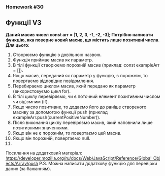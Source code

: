 ### Homework #30
## Функції V3
**Даний масив чисел const arr = [1, 2, 3, -1, -2, -3];
Потрібно написати функцію, яка поверне новий масив, що містить лише позитивні числа. Для цього:**

1. Створюємо функцію з довільною назвою.
2. Функція приймає масив як параметр.
3. В тілі функції створюємо порожній масив (приклад: const exampleArr = []).
4. Якщо масив, переданий як параметр у функцію, є порожнім, то повертаємо відповідне повідомлення.
5. Перебираємо циклом масив, який передано як параметр (використовуємо цикл for).
6. В тілі циклу перевіряємо, чи є поточний елемент позитивним числом чи від'ємним (if).
7. Якщо число позитивне, то додаємо його до раніше створеного масиву за допомогою функції push (приклад exampleArr.push(currentPositiveNumber)).
8. Після виконання циклу перевіряємо масив, який наповнили лише позитивними значеннями.
9. Якщо він не є порожнім, то повертаємо цей масив.
10. Якщо він порожній, повертаємо null.
11. 
Посилання на додатковий матеріал:
https://developer.mozilla.org/ru/docs/Web/JavaScript/Reference/Global_Objects/Array/push
P.S. Можна написати додаткову функцію для перевірки даних (за бажанням).